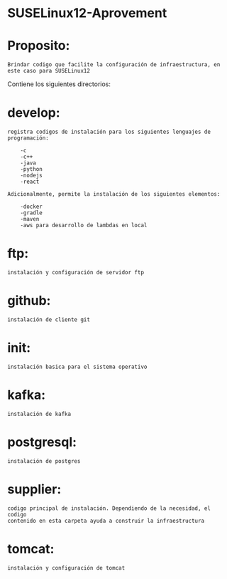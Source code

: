 # SUSELinux12-Aprovement
# Proposito: 

    Brindar codigo que facilite la configuración de infraestructura, en este caso para SUSELinux12

Contiene los siguientes directorios:

# develop: 
    registra codigos de instalación para los siguientes lenguajes de programación:

		-c
		-c++
		-java
		-python 
		-nodejs
		-react
 
    Adicionalmente, permite la instalación de los siguientes elementos:

		-docker
		-gradle
		-maven 
		-aws para desarrollo de lambdas en local

# ftp:
    instalación y configuración de servidor ftp
# github: 
    instalación de cliente git 
# init: 
    instalación basica para el sistema operativo 
# kafka: 
    instalación de kafka 
# postgresql:
    instalación de postgres
# supplier:
    codigo principal de instalación. Dependiendo de la necesidad, el codigo 
	contenido en esta carpeta ayuda a construir la infraestructura
# tomcat: 
    instalación y configuración de tomcat
